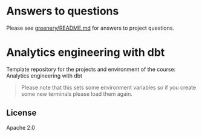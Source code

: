 # Answers to questions

Please see [greenery/README.md](greenery/README.md) for answers to project questions.


# Analytics engineering with dbt

Template repository for the projects and environment of the course: Analytics engineering with dbt

> Please note that this sets some environment variables so if you create some new terminals please load them again.

## License

Apache 2.0
